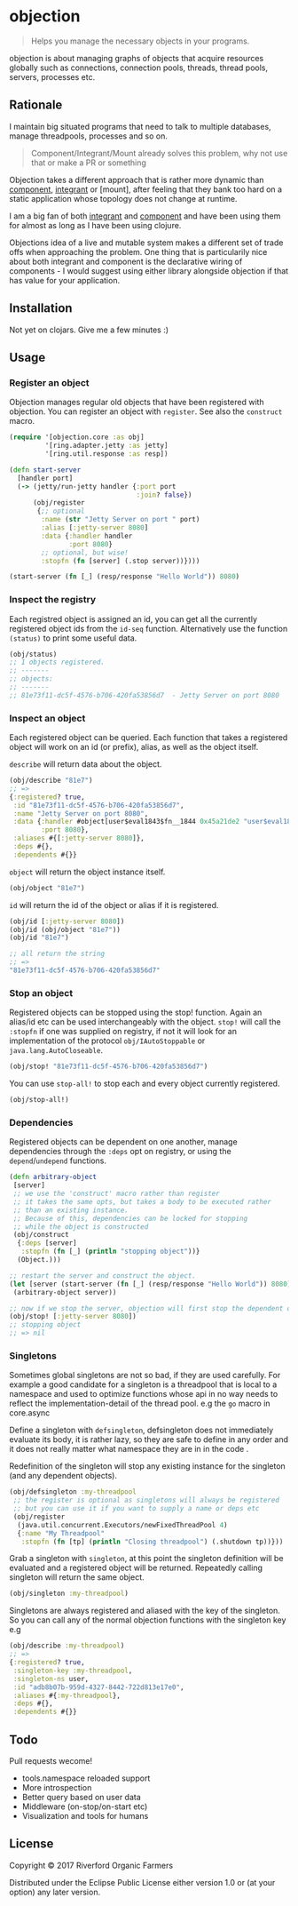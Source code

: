 # objection

> Helps you manage the necessary objects in your programs.

objection is about managing graphs of objects that acquire resources globally such
as connections, connection pools, threads, thread pools, servers, processes etc.

## Rationale
I maintain big situated programs that need to talk to multiple databases, manage threadpools, processes and so on.

> Component/Integrant/Mount already solves this problem, why not use that or make a PR or something

Objection takes a different approach that is rather more dynamic than [component], [integrant] or [mount], after feeling that they bank too hard on a static application whose topology does not change at runtime.

I am a big fan of both [integrant] and [component] and have been using them for almost as long as I have been using clojure.

Objections idea of a live and mutable system makes a different set of trade offs when approaching the problem.
One thing that is particularily nice about both integrant and component is the declarative wiring of components - I would suggest using either library alongside objection if that has value for your application.

## Installation

Not yet on clojars. Give me a few minutes :)

## Usage

### Register an object
Objection manages regular old objects that have been registered with objection.
You can register an object with `register`. See also the `construct` macro.

```clojure
(require '[objection.core :as obj]
         '[ring.adapter.jetty :as jetty]
         '[ring.util.response :as resp])

(defn start-server
  [handler port]
  (-> (jetty/run-jetty handler {:port port
                                :join? false})
      (obj/register
       {;; optional
        :name (str "Jetty Server on port " port)
        :alias [:jetty-server 8080]
        :data {:handler handler
               :port 8080}
        ;; optional, but wise!
        :stopfn (fn [server] (.stop server))})))

(start-server (fn [_] (resp/response "Hello World")) 8080)
```

### Inspect the registry

Each registred object is assigned an id, you can get all the currently registered object ids from the `id-seq` function. Alternatively use the function `(status)` to print some useful data.

```clojure
(obj/status)
;; 1 objects registered.
;; -------
;; objects:
;; -------
;; 81e73f11-dc5f-4576-b706-420fa53856d7  - Jetty Server on port 8080
```

### Inspect an object

Each registered object can be queried. Each function that takes a registered object
will work on an id (or prefix), alias, as well as the object itself.

`describe` will return data about the object.

```clojure
(obj/describe "81e7")
;; =>
{:registered? true,
 :id "81e73f11-dc5f-4576-b706-420fa53856d7",
 :name "Jetty Server on port 8080",
 :data {:handler #object[user$eval1843$fn__1844 0x45a21de2 "user$eval1843$fn__1844@45a21de2"]
        :port 8080},
 :aliases #{[:jetty-server 8080]},
 :deps #{},
 :dependents #{}}
```

`object` will return the object instance itself.
```clojure
(obj/object "81e7")
```

`id` will return the id of the object or alias if it is registered.
```clojure
(obj/id [:jetty-server 8080])
(obj/id (obj/object "81e7"))
(obj/id "81e7")

;; all return the string
;; =>
"81e73f11-dc5f-4576-b706-420fa53856d7"
```

### Stop an object

Registered objects can be stopped using the stop! function. Again an alias/id etc can be used interchangeably with the object.
`stop!` will call the `:stopfn` if one was supplied on registry, if not it will look for an implementation of the protocol `obj/IAutoStoppable` or `java.lang.AutoCloseable`.

```clojure
(obj/stop! "81e73f11-dc5f-4576-b706-420fa53856d7")
```

You can use `stop-all!` to stop each and every object currently registered.
```clojure
(obj/stop-all!)
```

### Dependencies

Registered objects can be dependent on one another, manage dependencies through
the `:deps` opt on registry, or using the `depend`/`undepend` functions.

```clojure
(defn arbitrary-object
 [server]
 ;; we use the 'construct' macro rather than register
 ;; it takes the same opts, but takes a body to be executed rather
 ;; than an existing instance.
 ;; Because of this, dependencies can be locked for stopping
 ;; while the object is constructed
 (obj/construct
  {:deps [server]
   :stopfn (fn [_] (println "stopping object"))}
  (Object.)))

;; restart the server and construct the object.
(let [server (start-server (fn [_] (resp/response "Hello World")) 8080)]
 (arbitrary-object server))

;; now if we stop the server, objection will first stop the dependent object.
(obj/stop! [:jetty-server 8080])
;; stopping object
;; => nil
```

### Singletons

Sometimes global singletons are not so bad, if they are used carefully.
For example a good candidate for a singleton is a threadpool that is local to a namespace and used to optimize functions whose api in no way needs to reflect the implementation-detail of the thread pool.
e.g the `go` macro in core.async

Define a singleton with `defsingleton`, defsingleton does not immediately evaluate its body, it is rather lazy, so they are safe to define in any order and it does not really matter what namespace they are in in the code .

Redefinition of the singleton will stop any existing instance for the singleton (and any dependent objects).

```clojure
(obj/defsingleton :my-threadpool
 ;; the register is optional as singletons will always be registered
 ;; but you can use it if you want to supply a name or deps etc
 (obj/register
  (java.util.concurrent.Executors/newFixedThreadPool 4)
  {:name "My Threadpool"
   :stopfn (fn [tp] (println "Closing threadpool") (.shutdown tp))}))
```

Grab a singleton with `singleton`, at this point the singleton definition will be evaluated
and a registered object will be returned. Repeatedly calling singleton will return the same object.

```clojure
(obj/singleton :my-threadpool)
```

Singletons are always registered and aliased with the key of the singleton. So you can call any of the normal objection functions with the singleton key
e.g
```clojure
(obj/describe :my-threadpool)
;; =>
{:registered? true,
 :singleton-key :my-threadpool,
 :singleton-ns user,
 :id "adb8b07b-959d-4327-8442-722d813e17e0",
 :aliases #{:my-threadpool},
 :deps #{},
 :dependents #{}}
```

## Todo

Pull requests wecome!

- tools.namespace reloaded support
- More introspection
- Better query based on user data
- Middleware (on-stop/on-start etc)
- Visualization and tools for humans

## License

Copyright © 2017 Riverford Organic Farmers

Distributed under the Eclipse Public License either version 1.0 or (at
your option) any later version.

[integrant]: https://github.com/weavejester/integrant
[component]: https://github.com/stuartsierra/component